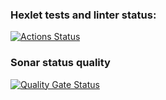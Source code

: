 ### Hexlet tests and linter status:
[![Actions Status](https://github.com/NikolayIz/php-project-57/actions/workflows/hexlet-check.yml/badge.svg)](https://github.com/NikolayIz/php-project-57/actions)

### Sonar status quality
[![Quality Gate Status](https://sonarcloud.io/api/project_badges/measure?project=NikolayIz_php-project-57&metric=alert_status)](https://sonarcloud.io/summary/new_code?id=NikolayIz_php-project-57)
